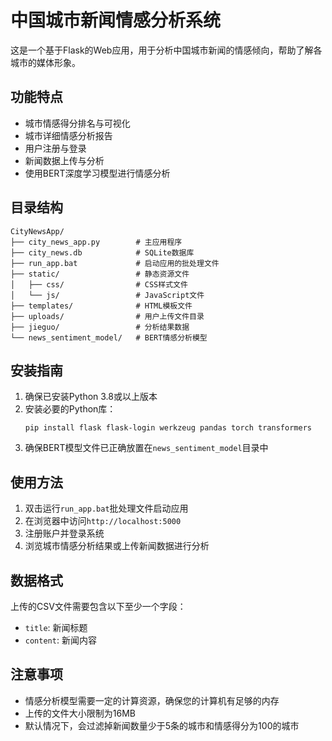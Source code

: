 # 中国城市新闻情感分析系统

这是一个基于Flask的Web应用，用于分析中国城市新闻的情感倾向，帮助了解各城市的媒体形象。

## 功能特点

- 城市情感得分排名与可视化
- 城市详细情感分析报告
- 用户注册与登录
- 新闻数据上传与分析
- 使用BERT深度学习模型进行情感分析

## 目录结构

```
CityNewsApp/
├── city_news_app.py        # 主应用程序
├── city_news.db            # SQLite数据库
├── run_app.bat             # 启动应用的批处理文件
├── static/                 # 静态资源文件
│   ├── css/                # CSS样式文件
│   └── js/                 # JavaScript文件
├── templates/              # HTML模板文件
├── uploads/                # 用户上传文件目录
├── jieguo/                 # 分析结果数据
└── news_sentiment_model/   # BERT情感分析模型
```

## 安装指南

1. 确保已安装Python 3.8或以上版本
2. 安装必要的Python库：
   ```
   pip install flask flask-login werkzeug pandas torch transformers
   ```
3. 确保BERT模型文件已正确放置在`news_sentiment_model`目录中

## 使用方法

1. 双击运行`run_app.bat`批处理文件启动应用
2. 在浏览器中访问`http://localhost:5000`
3. 注册账户并登录系统
4. 浏览城市情感分析结果或上传新闻数据进行分析

## 数据格式

上传的CSV文件需要包含以下至少一个字段：
- `title`: 新闻标题
- `content`: 新闻内容

## 注意事项

- 情感分析模型需要一定的计算资源，确保您的计算机有足够的内存
- 上传的文件大小限制为16MB
- 默认情况下，会过滤掉新闻数量少于5条的城市和情感得分为100的城市 